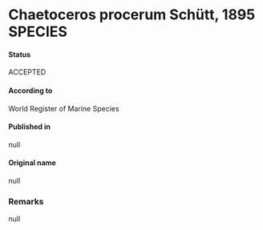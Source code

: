 Chaetoceros procerum Schütt, 1895 SPECIES
=======

#### Status
ACCEPTED

#### According to
World Register of Marine Species

#### Published in
null

#### Original name
null

### Remarks
null